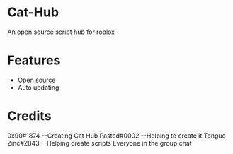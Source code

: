 # Cat-Hub
An open source script hub for roblox
# Features
* Open source
* Auto updating
# Credits
0x90#1874 --Creating Cat Hub
Pasted#0002 --Helping to create it
Tongue Zinc#2843 --Helping create scripts
Everyone in the group chat
